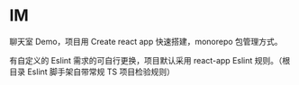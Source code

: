 # IM

聊天室 Demo，项目用 Create react app 快速搭建，monorepo 包管理方式。

有自定义的 Eslint 需求的可自行更换，项目默认采用 react-app Eslint 规则。（根目录 Eslint 脚手架自带常规 TS 项目检验规则）
